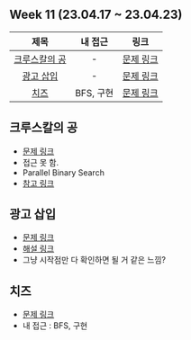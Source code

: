## Week 11 (23.04.17 ~ 23.04.23)
| 제목 | 내 접근 | 링크 |
| :---: | :---: | :---: |
| [크루스칼의 공](#크루스칼의-공) | - | [문제 링크](https://www.acmicpc.net/problem/1396) |
| [광고 삽입](#광고-삽입) | - | [문제 링크](https://school.programmers.co.kr/learn/courses/30/lessons/72414) |
| [치즈](#치즈) | BFS, 구현 | [문제 링크](https://www.acmicpc.net/problem/2636) |


## 크루스칼의 공
- [문제 링크](https://www.acmicpc.net/problem/1396)
- 접근 못 함.
- Parallel Binary Search
- [참고 링크](https://rebro.kr/153)

## 광고 삽입
- [문제 링크](https://school.programmers.co.kr/learn/courses/30/lessons/72414)
- [해설 링크](https://tech.kakao.com/2021/01/25/2021-kakao-recruitment-round-1/)
- 그냥 시작점만 다 확인하면 될 거 같은 느낌?

## 치즈
- [문제 링크](https://www.acmicpc.net/problem/2636)
- 내 접근 : BFS, 구현

